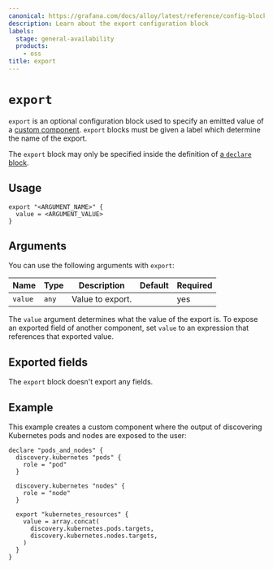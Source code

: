 ```yaml
---
canonical: https://grafana.com/docs/alloy/latest/reference/config-blocks/export/
description: Learn about the export configuration block
labels:
  stage: general-availability
  products:
    - oss
title: export
---
```


# `export`

`export` is an optional configuration block used to specify an emitted value of a [custom component][].
`export` blocks must be given a label which determine the name of the export.

The `export` block may only be specified inside the definition of [a `declare` block][declare].

## Usage

```alloy
export "<ARGUMENT_NAME>" {
  value = <ARGUMENT_VALUE>
}
```

## Arguments

You can use the following arguments with `export`:

| Name    | Type  | Description      | Default | Required |
| ------- | ----- | ---------------- | ------- | -------- |
| `value` | `any` | Value to export. |         | yes      |

The `value` argument determines what the value of the export is.
To expose an exported field of another component, set `value` to an expression that references that exported value.

## Exported fields

The `export` block doesn't export any fields.

## Example

This example creates a custom component where the output of discovering Kubernetes pods and nodes are exposed to the user:

```alloy
declare "pods_and_nodes" {
  discovery.kubernetes "pods" {
    role = "pod"
  }

  discovery.kubernetes "nodes" {
    role = "node"
  }

  export "kubernetes_resources" {
    value = array.concat(
      discovery.kubernetes.pods.targets,
      discovery.kubernetes.nodes.targets,
    )
  }
}
```

[custom component]: ../../../get-started/custom_components/
[declare]: ../declare/
